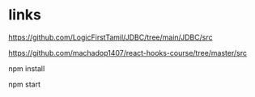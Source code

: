 # links

https://github.com/LogicFirstTamil/JDBC/tree/main/JDBC/src

https://github.com/machadop1407/react-hooks-course/tree/master/src

npm install

npm start
